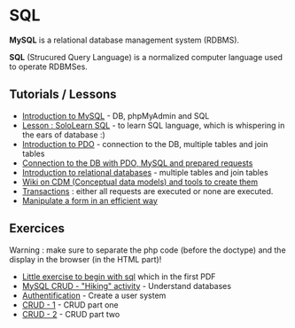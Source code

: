 # SQL

**MySQL** is a relational database management system (RDBMS).

**SQL** (Strucured Query Language) is a normalized computer language used to operate RDBMSes.

## Tutorials / Lessons

- [Introduction to MySQL](https://docs.google.com/presentation/d/1yXQz5dMMDkdSu5eBOG7YS2UH2uWyg5vJmU0kJt6YR6Q/edit?usp=sharing) - DB, phpMyAdmin and SQL
- [Lesson : SoloLearn SQL](https://www.sololearn.com/Course/SQL/) - to learn SQL language, which is whispering in the ears of database :)
- [Introduction to PDO](https://docs.google.com/presentation/d/14-5BGNJyuILB2kfYlxzsaFDRNA8zCrot9DbYVVNo3X4/edit?usp=sharing) - connection to the DB, multiple tables and join tables
- [Connection to the DB with PDO, MySQL and prepared requests](https://github.com/becodeorg/Hamilton-promo-3/blob/master/Parcours%20EN/08-DB/Pratice-and-use-of-PDO.md)
- [Introduction to relational databases](https://docs.google.com/presentation/d/1pPVFVr72xmmGpHFSKbF6ZL9QblwfX5MWaViXlnY3w2I/edit?usp=sharing) - multiple tables and join tables
- [Wiki on CDM (Conceptual data models) and tools to create them](database-modeling-tools-sql.md)
- [Transactions](https://openclassrooms.com/courses/les-transactions-avec-mysql-et-pdo) : either all requests are executed or none are executed.
- [Manipulate a form in an efficient way](backend-process-a-form.md)

## Exercices

Warning : make sure to separate the php code (before the doctype) and the display in the browser (in the HTML part)!

- [Little exercise to begin with sql](https://github.com/becodeorg/Hamilton-promo-3/blob/master/Parcours%20EN/08-DB/sql-exo-pdf) which in the first PDF
- [MySQL CRUD - "Hiking" activity](https://github.com/becodeorg/Hamilton-promo-3/blob/master/Parcours%20EN/08-DB/php-training-mysql) - Understand databases
- [Authentification](https://github.com/becodeorg/Hamilton-promo-3/blob/master/Parcours%20EN/08-DB/php-challenge-auth) - Create a user system
- [CRUD - 1](https://github.com/becodeorg/Hamilton-promo-3/blob/master/Parcours%20EN/08-DB/php-exercises-crud1) - CRUD part one
- [CRUD - 2](https://github.com/becodeorg/Hamilton-promo-3/blob/master/Parcours%20EN/08-DB/php-exercises-crud2) - CRUD part two
